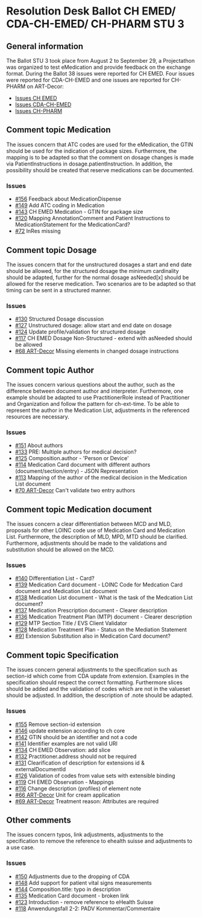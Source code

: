# Resolution Desk Ballot CH EMED/ CDA-CH-EMED/ CH-PHARM STU 3

## General information
The Ballot STU 3 took place from August 2 to September 29, a Projectathon was organized to test eMedication and provide feedback on
the exchange format.
During the Ballot 38 issues were reported for CH EMED. Four issues were reported for CDA-CH-EMED
and one issues are reported for CH-PHARM on ART-Decor:
* [Issues CH EMED](https://github.com/hl7ch/ch-emed/issues)
* [Issues CDA-CH-EMED](https://art-decor.org/art-decor/decor-issues--cdachemed-)
* [Issues CH-PHARM](https://art-decor.org/art-decor/decor-issues--ch-pharm-)

## Comment topic Medication
The issues concern that ATC codes are used for the eMedication, the GTIN should be used for the indication of package sizes. Furthermore, the mapping is to be adapted so that the comment on dosage changes is made via PatientInstructions in dosage.patientInstruction. In addition, the possibility should be created that reserve medications can be documented.

### Issues
* [#156](https://github.com/hl7ch/ch-emed/issues/156) Feedback about MedicationDispense
* [#149](https://github.com/hl7ch/ch-emed/issues/149) Add ATC coding in Medication
* [#143](https://github.com/hl7ch/ch-emed/issues/143) CH EMED Medication - GTIN for package size
* [#120](https://github.com/hl7ch/ch-emed/issues/120) Mapping AnnotationComment and Patient Instructions to MedicationStatement for the MedicationCard?
* [#72](https://github.com/hl7ch/ch-emed/issues/72) InRes missing

## Comment topic Dosage
The issues concern that for the unstructured dosages a start and end date should be allowed, for the structured dosage the minimum cardinality should be adapted, further for the normal dosage asNeeded[x] should be allowed for the reserve medication. Two scenarios are to be adapted so that timing can be sent in a structured manner.

### Issues
* [#130](https://github.com/hl7ch/ch-emed/issues/130) Structured Dosage discussion
* [#127](https://github.com/hl7ch/ch-emed/issues/127) Unstructured dosage: allow start and end date on dosage
* [#124](https://github.com/hl7ch/ch-emed/issues/124) Update profile/validation for structured dosage
* [#117](https://github.com/hl7ch/ch-emed/issues/117) CH EMED Dosage Non-Structured - extend with asNeeded should be allowed
* [#68 ART-Decor](https://art-decor.org/art-decor/decor-issues--ch-pharm-?id=2.16.756.5.30.1.127.77.4.6.68&language=en-US) Missing elements in changed dosage instructions

## Comment topic Author
The issues concern various questions about the author, such as the difference between document author and interpreter. Furthermore, one example should be adapted to use PractitionerRole instead of Practitioner and Organization and follow the pattern for ch-ext-time. To be able to represent the author in the Medication List, adjustments in the referenced resources are necessary.
### Issues
* [#151](https://github.com/hl7ch/ch-emed/issues/151) About authors
* [#133](https://github.com/hl7ch/ch-emed/issues/133) PRE: Multiple authors for medical decision?
* [#125](https://github.com/hl7ch/ch-emed/issues/125) Composition.author - 'Person or Device'
* [#114](https://github.com/hl7ch/ch-emed/issues/114) Medication Card document with different authors (document/section/entry) - JSON Representation
* [#113](https://github.com/hl7ch/ch-emed/issues/113) Mapping of the author of the medical decision in the Medication List document
* [#70 ART-Decor](https://art-decor.org/art-decor/decor-issues--ch-pharm-?id=2.16.756.5.30.1.127.77.4.6.70&language=en-US) Can't validate two entry authors

## Comment topic Medication document
The issues concern a clear differentiation between MCD and MLD, proposals for other LOINC code use of Medication Card and Medication List. Furthermore, the description of MLD, MPD, MTD should be clarified. Furthermore, adjustments should be made to the validations and substitution should be allowed on the MCD.

### Issues
* [#140](https://github.com/hl7ch/ch-emed/issues/140) Differentiation List - Card?
* [#139](https://github.com/hl7ch/ch-emed/issues/139) Medication Card document - LOINC Code for Medcation Card document and Medication List document
* [#138](https://github.com/hl7ch/ch-emed/issues/138) Medication List document - What is the task of the Medcation List document?
* [#137](https://github.com/hl7ch/ch-emed/issues/137) Medication Prescription document - Clearer description
* [#136](https://github.com/hl7ch/ch-emed/issues/136) Medication Treatment Plan (MTP) document - Clearer description
* [#129](https://github.com/hl7ch/ch-emed/issues/129) MTP Section Title / EVS Client Validator
* [#128](https://github.com/hl7ch/ch-emed/issues/128) Medication Treatment Plan - Status on the Mediation Statement
* [#91](https://github.com/hl7ch/ch-emed/issues/91) Extension Substitution also in Medication Card document?

## Comment topic Specification
The issues concern general adjustments to the specification such as section-id which come from CDA update from extension. Examples in the specification should respect the correct formatting. Furthermore slices should be added and the validation of codes which are not in the valueset should be adjusted. In addition, the description of .note should be adapted. 

### Issues
* [#155](https://github.com/hl7ch/ch-emed/issues/155) Remove section-id extension
* [#146](https://github.com/hl7ch/ch-emed/issues/146) update extension according to ch core
* [#142](https://github.com/hl7ch/ch-emed/issues/142) GTIN should be an identifier and not a code
* [#141](https://github.com/hl7ch/ch-emed/issues/141) Identifier examples are not valid URI
* [#134](https://github.com/hl7ch/ch-emed/issues/134) CH EMED Observation: add slice
* [#132](https://github.com/hl7ch/ch-emed/issues/132) Practitioner.address should not be required
* [#131](https://github.com/hl7ch/ch-emed/issues/131) Clearification of description for extensions id & externalDocumentId
* [#126](https://github.com/hl7ch/ch-emed/issues/126) Validation of codes from value sets with extensible binding
* [#119](https://github.com/hl7ch/ch-emed/issues/119) CH EMED Observation - Mappings
* [#116](https://github.com/hl7ch/ch-emed/issues/116) Change description (profiles) of element note
* [#66 ART-Decor](https://art-decor.org/art-decor/decor-issues--ch-pharm-?id=2.16.756.5.30.1.127.77.4.6.66&language=en-US) Unit for cream application
* [#69 ART-Decor](https://art-decor.org/art-decor/decor-issues--ch-pharm-?id=2.16.756.5.30.1.127.77.4.6.69&language=en-US) Treatment reason: Attributes are required

## Other comments
The issues concern typos, link adjustments, adjustments to the specification to remove the reference to ehealth suisse and adjustments to a use case.

### Issues
* [#150](https://github.com/hl7ch/ch-emed/issues/150) Adjustments due to the dropping of CDA
* [#148](https://github.com/hl7ch/ch-emed/issues/148) Add support for patient vital signs measurements
* [#144](https://github.com/hl7ch/ch-emed/issues/144) Composition.title: typo in description
* [#135](https://github.com/hl7ch/ch-emed/issues/135) Medication Card document - broken link
* [#123](https://github.com/hl7ch/ch-emed/issues/123) Introduction - remove reference to eHealth Suisse
* [#118](https://github.com/hl7ch/ch-emed/issues/118) Anwendungsfall 2-2: PADV Kommentar/Commentaire
